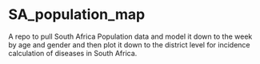 # SA_population_map
A repo to pull South Africa Population data and model it down to the week by age and gender and then plot it down to the district level for incidence calculation of diseases in South Africa. 
